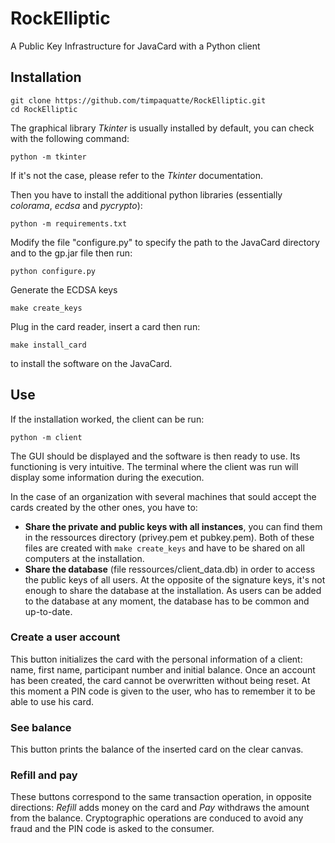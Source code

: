 # RockElliptic
A Public Key Infrastructure for JavaCard with a Python client

## Installation

```
git clone https://github.com/timpaquatte/RockElliptic.git
cd RockElliptic
```

The graphical library *Tkinter* is usually installed by default, you can check with the following command:
```
python -m tkinter
```
If it's not the case, please refer to the *Tkinter* documentation.

Then you have to install the additional python libraries (essentially *colorama*, *ecdsa* and *pycrypto*):
```
python -m requirements.txt
```
Modify the file "configure.py" to specify the path to the JavaCard directory and to the gp.jar file then run:
```
python configure.py
```
Generate the ECDSA keys
```
make create_keys
```

Plug in the card reader, insert a card then run:
```
make install_card
```
to install the software on the JavaCard.

## Use

If the installation worked, the client can be run:
```
python -m client
```

The GUI should be displayed and the software is then ready to use. Its functioning is very intuitive. The terminal where the client was run will display some information during the execution. 

In the case of an organization with several machines that sould accept the cards created by the other ones, you have to:
* __Share the private and public keys with all instances__, you can find them in the ressources directory (privey.pem et pubkey.pem). Both of these files are created with `make create_keys` and have to be shared on all computers at the installation.
* __Share the database__ (file ressources/client\_data.db) in order to access the public keys of all users. At the opposite of the signature keys, it's not enough to share the database at the installation. As users can be added to the database at any moment, the database has to be common and up-to-date.

### Create a user account
This button initializes the card with the personal information of a client: name, first name, participant number and initial balance. Once an account has been created, the card cannot be overwritten without being reset. At this moment a PIN code is given to the user, who has to remember it to be able to use his card.

### See balance
This button prints the balance of the inserted card on the clear canvas.

### Refill and pay
These buttons correspond to the same transaction operation, in opposite directions: *Refill* adds money on the card and *Pay* withdraws the amount from the balance. Cryptographic operations are conduced to avoid any fraud and the PIN code is asked to the consumer.
